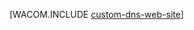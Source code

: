 <properties title="Nome de domínio personalizado" pageTitle="Configurando um nome de domínio personalizado para um site do Windows Azure" metaKeywords="Windows Azure, Sites do Windows Azure, nome de domínio" description="" services="Web Sites" documentationCenter="" />

[WACOM.INCLUDE [custom-dns-web-site](../includes/custom-dns-web-site.md)]

